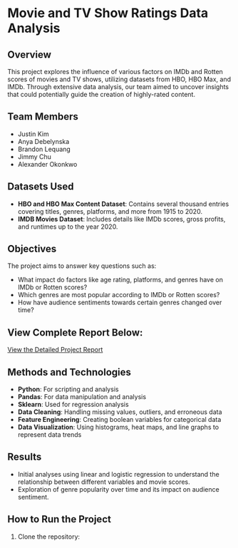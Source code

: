 # Movie and TV Show Ratings Data Analysis

## Overview
This project explores the influence of various factors on IMDb and Rotten scores of movies and TV shows, utilizing datasets from HBO, HBO Max, and IMDb. Through extensive data analysis, our team aimed to uncover insights that could potentially guide the creation of highly-rated content.

## Team Members
- Justin Kim
- Anya Debelynska
- Brandon Lequang
- Jimmy Chu
- Alexander Okonkwo

## Datasets Used
- **HBO and HBO Max Content Dataset**: Contains several thousand entries covering titles, genres, platforms, and more from 1915 to 2020.
- **IMDB Movies Dataset**: Includes details like IMDb scores, gross profits, and runtimes up to the year 2020.

## Objectives
The project aims to answer key questions such as:
- What impact do factors like age rating, platforms, and genres have on IMDb or Rotten scores?
- Which genres are most popular according to IMDb or Rotten scores?
- How have audience sentiments towards certain genres changed over time?

## View Complete Report Below:
[View the Detailed Project Report](Movie_and_TV_Show_Ratings_Data_Analysis_Capstone_Project_Report.pdf)

## Methods and Technologies
- **Python**: For scripting and analysis
- **Pandas**: For data manipulation and analysis
- **Sklearn**: Used for regression analysis
- **Data Cleaning**: Handling missing values, outliers, and erroneous data
- **Feature Engineering**: Creating boolean variables for categorical data
- **Data Visualization**: Using histograms, heat maps, and line graphs to represent data trends

## Results
- Initial analyses using linear and logistic regression to understand the relationship between different variables and movie scores.
- Exploration of genre popularity over time and its impact on audience sentiment.

## How to Run the Project
1. Clone the repository:
